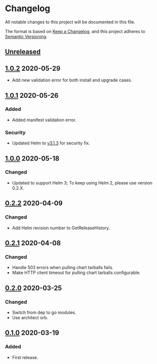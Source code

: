 # Changelog

All notable changes to this project will be documented in this file.

The format is based on [Keep a Changelog](https://keepachangelog.com/en/1.0.0/),
and this project adheres to [Semantic Versioning](https://semver.org/spec/v2.0.0.html).

## [Unreleased]

## [1.0.2] 2020-05-29

- Add new validation error for both install and upgrade cases.

## [1.0.1] 2020-05-26

### Added

- Added manifest validation error.

### Security

- Updated Helm to [v3.1.3](https://github.com/helm/helm/releases/tag/v3.1.3) for security fix.

## [1.0.0] 2020-05-18

### Changed

- Updated to support Helm 3; To keep using Helm 2, please use version 0.2.X.

## [0.2.2] 2020-04-09

### Changed

- Add Helm revision number to GetReleaseHistory.

## [0.2.1] 2020-04-08

### Changed

- Handle 503 errors when pulling chart tarballs fails.
- Make HTTP client timeout for pulling chart tarballs configurable.

## [0.2.0] 2020-03-25

### Changed

- Switch from dep to go modules.
- Use architect orb.

## [0.1.0] 2020-03-19

### Added

- First release.

[Unreleased]: https://github.com/giantswarm/helmclient/compare/v1.0.2...HEAD
[1.0.2]: https://github.com/giantswarm/helmclient/compare/v1.0.1..v1.0.2
[1.0.1]: https://github.com/giantswarm/helmclient/compare/v1.0.0..v1.0.1
[1.0.0]: https://github.com/giantswarm/helmclient/compare/v0.2.2..v1.0.0
[0.2.2]: https://github.com/giantswarm/helmclient/compare/v0.2.1..v0.2.2
[0.2.1]: https://github.com/giantswarm/helmclient/compare/v0.2.0..v0.2.1
[0.2.0]: https://github.com/giantswarm/helmclient/compare/v0.1.0..v0.2.0

[0.1.0]: https://github.com/giantswarm/helmclient/releases/tag/v0.1.0
